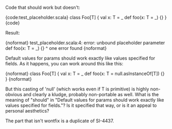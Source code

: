 Code that should work but doesn't:

{code:test_placeholder.scala}
class Foo[T] {
  val x: T = _
  def foo(x: T = _) {}
}
{code}

Result:

{noformat}
test_placeholder.scala:4: error: unbound placeholder parameter
  def foo(x: T = _) {}
                 ^
one error found
{noformat}

Default values for params should work exactly like values specified for fields.  As it happens, you can work around this like this:

{noformat}
class Foo[T] {
  val x: T = _
  def foo(x: T = null.asInstanceOf[T]) {}
}
{noformat}

But this casting of 'null' (which works even if T is primitive) is highly non-obvious and clearly a kludge, probably non-portable as well.
What is the meaning of "should" in "Default values for params should work exactly like values specified for fields."? Is it specified that way, or is it an appeal to personal aesthetics?

The part that isn't wontfix is a duplicate of SI-4437.
